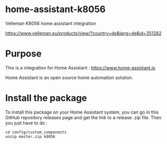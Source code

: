 # home-assistant-k8056
Velleman K8056 home assistant integration

https://www.velleman.eu/products/view/?country=de&lang=de&id=351282

# Purpose

This is a integration for Home Assistant : https://www.home-assistant.io

Home Assistant is an open source home automation solution.

# Install the package

To install this package on your Home Assistant system, you can go in this GitHub repository releases page and get the link to a release .zip file. Then you just have to do :

    cd config/custom_components
    unzip master.zip k8056



